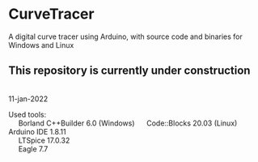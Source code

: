 # CurveTracer
A digital curve tracer using Arduino, with source code and binaries for Windows and Linux

__<h2>This repository is currently under construction</h2>__  
11-jan-2022

Used tools:  
&nbsp;&nbsp;&nbsp;&nbsp; Borland C++Builder 6.0  (Windows)
&nbsp;&nbsp;&nbsp;&nbsp; Code::Blocks 20.03  (Linux)
&nbsp;&nbsp;&nbsp;&nbsp; Arduino IDE 1.8.11  
&nbsp;&nbsp;&nbsp;&nbsp; LTSpice 17.0.32  
&nbsp;&nbsp;&nbsp;&nbsp; Eagle 7.7  
